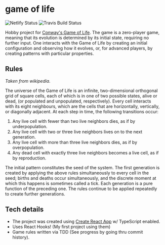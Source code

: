 # game of life
![Netlify Status](https://api.netlify.com/api/v1/badges/2d204dbc-b715-4678-bae9-c12383c6cc03/deploy-status)
![Travis Build Status](https://travis-ci.com/pbouzakis/game-of-life.svg?branch=master)

Hobby project for [Conway's Game of Life](https://en.wikipedia.org/wiki/Conway%27s_Game_of_Life).
The game is a zero-player game, meaning that its evolution is determined by its initial state, requiring no further input. One interacts with the Game of Life by creating an initial configuration and observing how it evolves, or, for advanced players, by creating patterns with particular properties.

## Rules
_Taken from wikipedia_.

The universe of the Game of Life is an infinite, two-dimensional orthogonal grid of square cells, each of which is in one of two possible states, alive or dead, (or populated and unpopulated, respectively). Every cell interacts with its eight neighbours, which are the cells that are horizontally, vertically, or diagonally adjacent. At each step in time, the following transitions occur:

1. Any live cell with fewer than two live neighbors dies, as if by underpopulation.
2. Any live cell with two or three live neighbors lives on to the next generation.
3. Any live cell with more than three live neighbors dies, as if by overpopulation.
4. Any dead cell with exactly three live neighbors becomes a live cell, as if by reproduction.

The initial pattern constitutes the seed of the system. The first generation is created by applying the above rules simultaneously to every cell in the seed; births and deaths occur simultaneously, and the discrete moment at which this happens is sometimes called a tick. Each generation is a pure function of the preceding one. The rules continue to be applied repeatedly to create further generations.

## Tech details
* The project was created using [Create React App](https://facebook.github.io/create-react-app/) w/ TypeScript enabled.
* Uses React Hooks! (My first project using them)
* Game rules written via TDD (See progress by going thru commit history).

